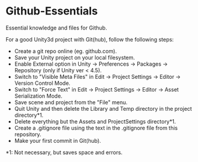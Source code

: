 # Github-Essentials
Essential knowledge and files for Github.

For a good Unity3d project with Git(hub), follow the following steps:

- Create a git repo online (eg. github.com).
- Save your Unity project on your local filesystem.
- Enable External option in Unity → Preferences → Packages → Repository (only if Unity ver < 4.5).
- Switch to "Visible Meta Files" in Edit → Project Settings → Editor → Version Control Mode.
- Switch to "Force Text" in Edit → Project Settings → Editor → Asset Serialization Mode.
- Save scene and project from the "File" menu.
- Quit Unity and then delete the Library and Temp directory in the project directory*1.
- Delete everything but the Assets and ProjectSettings directory*1.
- Create a .gitignore file using the text in the .gitignore file from this repository.
- Make your first commit in Git(hub).

*1: Not necessary, but saves space and errors.
